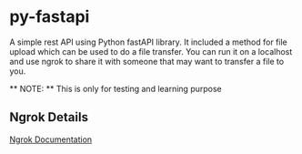 # py-fastapi

A simple rest API using Python fastAPI library. It included a method for file upload which can be used to do a file transfer.  You can run it on a localhost and use ngrok to share it with someone that may want to transfer a file to you.

** NOTE: ** This is only for testing and learning purpose

## Ngrok Details
[Ngrok Documentation](https://ngrok.com/docs/getting-started/)
